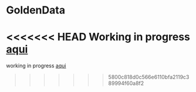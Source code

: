 # GoldenData

<<<<<<< HEAD
Working in progress [aqui](http://whuaman.esy.es/goldendata/index.html)
=======
working in progress [aqui](http://whuaman.esy.es/goldendata/index.html)
>>>>>>> 5800c818d0c566e6110bfa2119c389994f60a8f2
